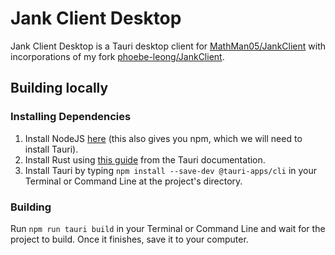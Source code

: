 # Jank Client Desktop
Jank Client Desktop is a Tauri desktop client for [MathMan05/JankClient](https://github.com/MathMan05/JankClient) with incorporations of my fork [phoebe-leong/JankClient](https://github.com/phoebe-leong/JankClient).

## Building locally
### Installing Dependencies
1. Install NodeJS [here](https://nodejs.org) (this also gives you npm, which we will need to install Tauri).
2. Install Rust using [this guide](https://tauri.app/v1/guides/getting-started/prerequisites/) from the Tauri documentation.
3. Install Tauri by typing ``npm install --save-dev @tauri-apps/cli`` in your Terminal or Command Line at the project's directory.
### Building
Run ``npm run tauri build`` in your Terminal or Command Line and wait for the project to build. Once it finishes, save it to your computer.
